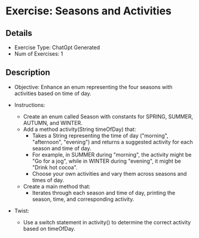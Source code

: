 # Exercise: Seasons and Activities

## Details
- Exercise Type: ChatGpt Generated
- Num of Exercises: 1

## Description
- Objective: Enhance an enum representing the four seasons with activities based on time of day.
- Instructions:
  - Create an enum called Season with constants for SPRING, SUMMER, AUTUMN, and WINTER.
  - Add a method activity(String timeOfDay) that:
    - Takes a String representing the time of day ("morning", "afternoon", "evening") and returns a suggested activity for each season and time of day.
    - For example, in SUMMER during "morning", the activity might be "Go for a jog", while in WINTER during "evening", it might be "Drink hot cocoa".
    - Choose your own activities and vary them across seasons and times of day.
  - Create a main method that:
    - Iterates through each season and time of day, printing the season, time, and corresponding activity.

- Twist:
  - Use a switch statement in activity() to determine the correct activity based on timeOfDay.